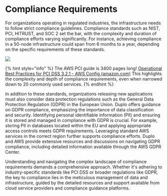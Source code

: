 # Compliance Requirements

For organizations operating in regulated industries, the infrastructure needs to follow strict compliance guidelines. Compliance standards such as NIST, PCI, HITRUST, and SOC 2 set the bar, with the complexity and duration of compliance efforts varying significantly. For instance, achieving compliance in a 50-node infrastructure could span from 6 months to a year, depending on the specific requirements of these standards.

![](<../../.gitbook/assets/image (15) (1) (1) (1) (1).png>)

{% hint style="info" %}
The AWS PCI guide is 3400 pages long! [Operational Best Practices for PCI DSS 3.2.1 - AWS Config (amazon.com)](https://docs.aws.amazon.com/config/latest/developerguide/operational-best-practices-for-pci-dss.html) This highlights the complexity and depth of compliance requirements, even when narrowed down to 20 commonly used services.
{% endhint %}

In addition to these standards, organizations releasing new applications must also consider data protection regulations such as the General Data Protection Regulation (GDPR) in the European Union. Duplo offers guidance on GDPR compliance, emphasizing the importance of data classification and security. Identifying personal identifiable information (PII) and ensuring it is stored and managed in compliance with GDPR is crucial. For example, storing PII in databases located within the EU and applying appropriate access controls meets GDPR requirements. Leveraging standard AWS services in the correct region further supports compliance efforts. Duplo and AWS provide extensive resources and discussions on navigating GDPR compliance, including detailed information available through the AWS GDPR Center.

Understanding and navigating the complex landscape of compliance requirements demands a comprehensive approach. Whether it's adhering to industry-specific standards like PCI DSS or broader regulations like GDPR, the key to compliance lies in the meticulous management of data and infrastructure, guided by the detailed resources and support available from cloud service providers and compliance guidance platforms.